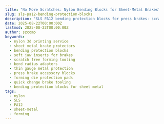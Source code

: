 ```yaml
---
title: "No More Scratches: Nylon Bending Blocks for Sheet-Metal Brakes"
slug: sls-pa12-bending-protection-blocks
description: "SLS PA12 bending protection blocks for press brakes: scratch-free contact surfaces, bend-radius inserts, and quick-swap profiles for thin-gauge metals."
date: 2025-08-22T00:00:00Z
lastmod: 2025-08-22T00:00:00Z
author: szcomo
keywords:
  - nylon 3d printing service
  - sheet metal brake protectors
  - bending protection blocks
  - soft jaw inserts for brakes
  - scratch free forming tooling
  - bend radius adapters
  - thin gauge metal protection
  - press brake accessory blocks
  - forming die protection pads
  - quick change brake tooling
  - bending protection blocks for sheet metal
tags:
  - nylon
  - SLS
  - PA12
  - sheet-metal
  - forming
---
```


